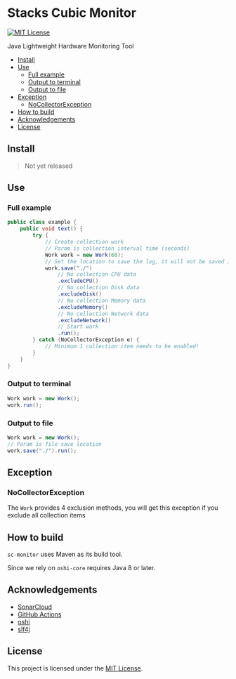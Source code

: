 # Stacks Cubic Monitor

[![MIT License](https://img.shields.io/badge/license-MIT-blue.svg)](https://opensource.org/licenses/MIT)

Java Lightweight Hardware Monitoring Tool

* [Install](#install)
* [Use](#use)
  * [Full example](#full-example)
  * [Output to terminal](#output-to-terminal)
  * [Output to file](#output-to-file)
* [Exception](#exception)
  * [NoCollectorException](#nocollectorexception)
* [How to build](#how-to-build)
* [Acknowledgements](#acknowledgements)
* [License](#license)

## Install

> Not yet released

## Use

### Full example
```java
public class example {
    public void text() {
        try {
            // Create collection work
            // Param is collection interval time (seconds)
            Work work = new Work(60);
            // Set the location to save the log, it will not be saved if not set
            work.save("./")
                // No collection CPU data
                .excludeCPU()
                // No collection Disk data
                .excludeDisk()
                // No collection Memory data
                .excludeMemory()
                // No collection Network data
                .excludeNetwork()
                // Start work
                .run();
        } catch (NoCollectorException e) {
            // Minimum 1 collection item needs to be enabled!
        }
    }
}
```

### Output to terminal
```java
Work work = new Work();
work.run();
```

### Output to file
```java
Work work = new Work();
// Param is file save location
work.save("./").run();
```

## Exception

### NoCollectorException

The `Work` provides 4 exclusion methods, you will get this exception if you exclude all collection items

## How to build

`sc-monitor` uses Maven as its build tool.

Since we rely on `oshi-core` requires Java 8 or later.

## Acknowledgements

* [SonarCloud](https://sonarcloud.io/about)
* [GitHub Actions](https://github.com/features/actions)
* [oshi](https://github.com/oshi/oshi)
* [slf4j](https://github.com/qos-ch/slf4j)

## License
This project is licensed under the [MIT License](https://opensource.org/licenses/MIT).